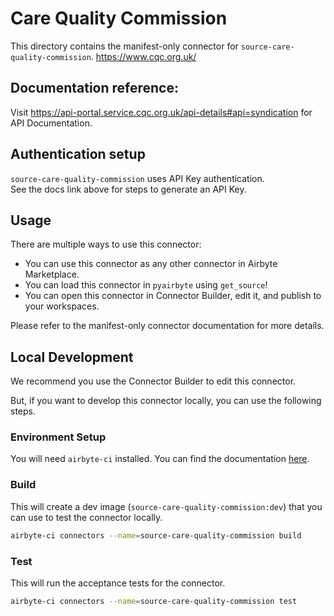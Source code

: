 # Care Quality Commission
This directory contains the manifest-only connector for `source-care-quality-commission`.
https://www.cqc.org.uk/

## Documentation reference:
Visit https://api-portal.service.cqc.org.uk/api-details#api=syndication for API Documentation.

## Authentication setup
`source-care-quality-commission` uses API Key authentication. <br />
See the docs link above for steps to generate an API Key.

## Usage
There are multiple ways to use this connector:
- You can use this connector as any other connector in Airbyte Marketplace.
- You can load this connector in `pyairbyte` using `get_source`!
- You can open this connector in Connector Builder, edit it, and publish to your workspaces.

Please refer to the manifest-only connector documentation for more details.

## Local Development
We recommend you use the Connector Builder to edit this connector.

But, if you want to develop this connector locally, you can use the following steps.

### Environment Setup
You will need `airbyte-ci` installed. You can find the documentation [here](https://github.com/airbytehq/airbyte/blob/master/airbyte-ci/connectors/pipelines/README.md).

### Build
This will create a dev image (`source-care-quality-commission:dev`) that you can use to test the connector locally.
```bash
airbyte-ci connectors --name=source-care-quality-commission build
```

### Test
This will run the acceptance tests for the connector.
```bash
airbyte-ci connectors --name=source-care-quality-commission test
```

